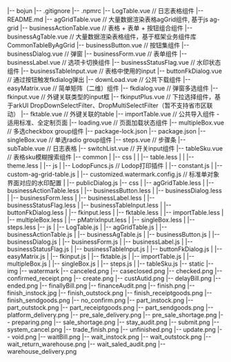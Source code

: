 |-- bojun
    |-- .gitignore
    |-- .npmrc
    |-- LogTable.vue // 日志表格组件
    |-- README.md
    |-- agGridTable.vue // 大量数据渲染表格agGrid组件, 基于js ag-grid
    |-- businessActionTable.vue // 表格 + 表单 + 按钮组合组件
    |-- businessAgTable.vue // 大量数据渲染表格组件，基于框架业务组件库CommonTableByAgGrid
    |-- businessButton.vue // 按钮集组件
    |-- businessDialog.vue // 弹窗
    |-- businessForm.vue // 表单组件
    |-- businessLabel.vue // 选项卡切换组件
    |-- businessStatusFlag.vue // 水印状态组件
    |-- businessTableInput.vue // 表格中使用的input
    |-- buttonFkDialog.vue // 通过按钮触发fkdialog弹出
    |-- downLoad.vue // 公共下载组件
    |-- easyMatrix.vue // 简单矩阵（二维）组件
    |-- fkdialog.vue // 弹窗多选组件
    |-- fkinput.vue // 外键关联类型的input框
    |-- fkinputPlus.vue // 下拉选择组件，基于arkUI DropDownSelectFilter、DropMultiSelectFilter（暂不支持省市区联动）
    |-- fktable.vue // 外键关联的table
    |-- importTable.vue // 公共导入组件 - 适用标准、全定制页面
    |-- loading.vue // 页面加载状态组件
    |-- multipleBox.vue // 多选checkbox group组件
    |-- package-lock.json
    |-- package.json
    |-- singleBox.vue // 单选radio group组件
    |-- steps.vue // 步骤条
    |-- subTable.vue // 日志表格
    |-- switchList.vue // 开关input组件
    |-- tableSku.vue // 表格sku模糊搜索组件
    |-- common
    |   |-- css
    |   |   |-- table.less
    |   |   |-- theme.less
    |   |-- js
    |       |-- LodopFuncs.js // Lodop打印插件
    |       |-- constant.js
    |       |-- custom-ag-grid-table.js
    |       |-- customized.watermark.config.js // 标准单对象界面对应的水印配置
    |       |-- publicDialog.js
    |-- css
    |   |-- agGridTable.less
    |   |-- businessActionTable.less
    |   |-- businessButton.less
    |   |-- businessDialog.less
    |   |-- businessForm.less
    |   |-- businessLabel.less
    |   |-- businessStatusFlag.less
    |   |-- businessTableInput.less
    |   |-- buttonFkDialog.less
    |   |-- fkinput.less
    |   |-- fktable.less
    |   |-- importTable.less
    |   |-- multipleBox.less
    |   |-- pMatrixInput.less
    |   |-- singleBox.less
    |   |-- steps.less
    |-- js
    |   |-- LogTable.js
    |   |-- agGridTable.js
    |   |-- businessActionTable.js
    |   |-- businessAgTable.js
    |   |-- businessButton.js
    |   |-- businessDialog.js
    |   |-- businessForm.js
    |   |-- businessLabel.js
    |   |-- businessStatusFlag.js
    |   |-- businessTableInput.js
    |   |-- buttonFkDialog.js
    |   |-- easyMatrix.js
    |   |-- fkinput.js
    |   |-- fktable.js
    |   |-- importTable.js
    |   |-- multipleBox.js
    |   |-- singleBox.js
    |   |-- steps.js
    |   |-- tableSku.js
    |-- static
        |-- img
            |-- watermark
                |-- canceled.png
                |-- caseclosed.png
                |-- checked.png
                |-- confirmed_receipt.png
                |-- create.png
                |-- custAutid.png
                |-- delayBill.png
                |-- ended.png
                |-- finallyBill.png
                |-- financeAudit.png
                |-- finish.png
                |-- finish_instock.jpg
                |-- finish_outstock.png
                |-- finish_receiptgoods.png
                |-- finish_sendgoods.png
                |-- no_confirm.png
                |-- part_instock.png
                |-- part_outstock.png
                |-- part_receiptgoods.png
                |-- part_sendgoods.png
                |-- platform_delivery.png
                |-- pre_sale_delivery.png
                |-- pre_sale_shortage.png
                |-- preparing.png
                |-- sale_shortage.png
                |-- stay_audit.png
                |-- submit.png
                |-- system_cancel.png
                |-- trade_finish.png
                |-- unfinished.png
                |-- update.png
                |-- void.png
                |-- waitBill.png
                |-- wait_instock.png
                |-- wait_outstock.png
                |-- wait_return_warehouse.png
                |-- wait_saled_audit.png
                |-- warehouse_delivery.png
